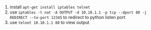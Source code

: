 1. install `apt-get install iptables telnet`
2. use `iptables -t nat -A OUTPUT -d 10.18.1.1 -p tcp --dport 80 -j REDIRECT --to-port 12345` to redirect to python listen port
3. use `telnet 10.18.1.1 80` to view output
